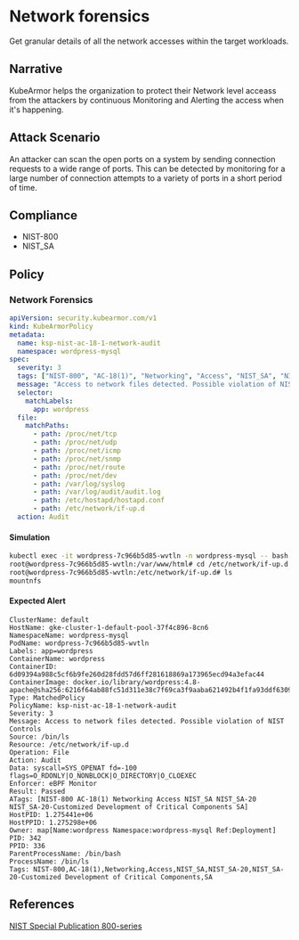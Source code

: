 # Network forensics
Get granular details of all the network accesses within the target workloads.

## Narrative
KubeArmor helps the organization to protect their Network level acceass from the attackers by  continuous Monitoring and Alerting the access when it's happening.

## Attack Scenario
An attacker can scan the open ports on a system by sending connection requests to a wide range of ports. This can be detected by monitoring for a large number of connection attempts to a variety of ports in a short period of time.

## Compliance
- NIST-800
- NIST_SA

## Policy
### Network Forensics
```yaml
apiVersion: security.kubearmor.com/v1
kind: KubeArmorPolicy
metadata:
  name: ksp-nist-ac-18-1-network-audit
  namespace: wordpress-mysql
spec:
  severity: 3
  tags: ["NIST-800", "AC-18(1)", "Networking", "Access", "NIST_SA", "NIST_SA-20", "NIST_SA-20-Customized Development of Critical Components", "SA"]
  message: "Access to network files detected. Possible violation of NIST Controls"
  selector:
    matchLabels:
      app: wordpress
  file:
    matchPaths:
      - path: /proc/net/tcp
      - path: /proc/net/udp
      - path: /proc/net/icmp
      - path: /proc/net/snmp
      - path: /proc/net/route
      - path: /proc/net/dev
      - path: /var/log/syslog
      - path: /var/log/audit/audit.log
      - path: /etc/hostapd/hostapd.conf
      - path: /etc/network/if-up.d
  action: Audit
```
#### Simulation
```sh
kubectl exec -it wordpress-7c966b5d85-wvtln -n wordpress-mysql -- bash
root@wordpress-7c966b5d85-wvtln:/var/www/html# cd /etc/network/if-up.d
root@wordpress-7c966b5d85-wvtln:/etc/network/if-up.d# ls
mountnfs
```

#### Expected Alert
```
ClusterName: default
HostName: gke-cluster-1-default-pool-37f4c896-8cn6
NamespaceName: wordpress-mysql
PodName: wordpress-7c966b5d85-wvtln
Labels: app=wordpress
ContainerName: wordpress
ContainerID: 6d09394a988c5cf6b9fe260d28fdd57d6ff281618869a173965ecd94a3efac44
ContainerImage: docker.io/library/wordpress:4.8-apache@sha256:6216f64ab88fc51d311e38c7f69ca3f9aaba621492b4f1fa93ddf63093768845
Type: MatchedPolicy
PolicyName: ksp-nist-ac-18-1-network-audit
Severity: 3
Message: Access to network files detected. Possible violation of NIST Controls
Source: /bin/ls
Resource: /etc/network/if-up.d
Operation: File
Action: Audit
Data: syscall=SYS_OPENAT fd=-100 flags=O_RDONLY|O_NONBLOCK|O_DIRECTORY|O_CLOEXEC
Enforcer: eBPF Monitor
Result: Passed
ATags: [NIST-800 AC-18(1) Networking Access NIST_SA NIST_SA-20 NIST_SA-20-Customized Development of Critical Components SA]
HostPID: 1.275441e+06
HostPPID: 1.275298e+06
Owner: map[Name:wordpress Namespace:wordpress-mysql Ref:Deployment]
PID: 342
PPID: 336
ParentProcessName: /bin/bash
ProcessName: /bin/ls
Tags: NIST-800,AC-18(1),Networking,Access,NIST_SA,NIST_SA-20,NIST_SA-20-Customized Development of Critical Components,SA
```

## References
[NIST Special Publication 800-series](https://www.nist.gov/itl/publications-0/nist-special-publication-800-series-general-information)



